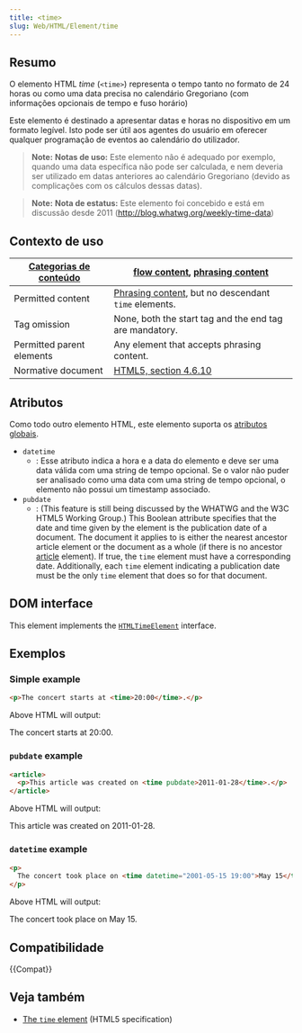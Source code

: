 ```yaml
---
title: <time>
slug: Web/HTML/Element/time
---
```


## Resumo

O elemento HTML _time_ (`<time>`) representa o tempo tanto no formato de 24 horas ou como uma data precisa no calendário Gregoriano (com informações opcionais de tempo e fuso horário)

Este elemento é destinado a apresentar datas e horas no dispositivo em um formato legível. Isto pode ser útil aos agentes do usuário em oferecer qualquer programação de eventos ao calendário do utilizador.

> **Note:** **Notas de uso:** Este elemento não é adequado por exemplo, quando uma data específica não pode ser calculada, e nem deveria ser utilizado em datas anteriores ao calendário Gregoriano (devido as complicações com os cálculos dessas datas).

> **Note:** **Nota de estatus:** Este elemento foi concebido e está em discussão desde 2011 (<http://blog.whatwg.org/weekly-time-data>)

## Contexto de uso

| [Categorias de conteúdo](/pt-BR/docs/HTML/Content_categories) | [flow content](/pt-BR/docs/HTML/Content_categories#Flow_content), [phrasing content](/pt-BR/docs/HTML/Content_categories#Phrasing_content) |
| ------------------------------------------------------------- | ------------------------------------------------------------------------------------------------------------------------------------------ |
| Permitted content                                             | [Phrasing content](/pt-BR/docs/HTML/Content_categories#Phrasing_content), but no descendant `time` elements.                               |
| Tag omission                                                  | None, both the start tag and the end tag are mandatory.                                                                                    |
| Permitted parent elements                                     | Any element that accepts phrasing content.                                                                                                 |
| Normative document                                            | [HTML5, section 4.6.10](http://www.whatwg.org/specs/web-apps/current-work/multipage/text-level-semantics.html#the-time-element)            |

## Atributos

Como todo outro elemento HTML, este elemento suporta os [atributos globais](/pt-BR/docs/HTML/Global_attributes).

- `datetime`
  - : Esse atributo indica a hora e a data do elemento e deve ser uma data válida com uma string de tempo opcional. Se o valor não puder ser analisado como uma data com uma string de tempo opcional, o elemento não possui um timestamp associado.
- `pubdate`
  - : (This feature is still being discussed by the WHATWG and the W3C HTML5 Working Group.) This Boolean attribute specifies that the date and time given by the element is the publication date of a document. The document it applies to is either the nearest ancestor article element or the document as a whole (if there is no ancestor [article](/pt-BR/docs/HTML/Element/article) element). If true, the `time` element must have a corresponding date. Additionally, each `time` element indicating a publication date must be the only `time` element that does so for that document.

## DOM interface

This element implements the [`HTMLTimeElement`](/pt-BR/docs/DOM/HTMLTimeElement) interface.

## Exemplos

### Simple example

```html
<p>The concert starts at <time>20:00</time>.</p>
```

Above HTML will output:

The concert starts at 20:00.

### `pubdate` example

```html
<article>
  <p>This article was created on <time pubdate>2011-01-28</time>.</p>
</article>
```

Above HTML will output:

This article was created on 2011-01-28.

### `datetime` example

```html
<p>
  The concert took place on <time datetime="2001-05-15 19:00">May 15</time>.
</p>
```

Above HTML will output:

The concert took place on May 15.

## Compatibilidade

{{Compat}}

## Veja também

- [The `time` element](http://www.whatwg.org/specs/web-apps/current-work/#the-time-element) (HTML5 specification)
